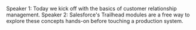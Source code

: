 Speaker 1: Today we kick off with the basics of customer relationship management.
Speaker 2: Salesforce's Trailhead modules are a free way to explore these concepts hands-on before touching a production system.
